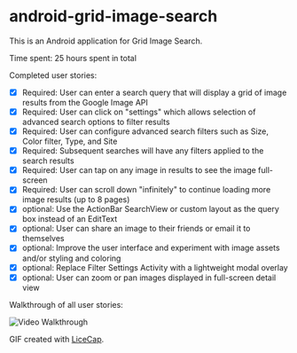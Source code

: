 android-grid-image-search
=========================
This is an Android application for Grid Image Search.

Time spent: 25 hours spent in total

Completed user stories:

 * [x] Required: User can enter a search query that will display a grid of image results from the Google Image API
 * [x] Required: User can click on "settings" which allows selection of advanced search options to filter results
 * [x] Required: User can configure advanced search filters such as Size, Color filter, Type, and Site
 * [x] Required: Subsequent searches will have any filters applied to the search results
 * [x] Required: User can tap on any image in results to see the image full-screen
 * [x] Required: User can scroll down "infinitely" to continue loading more image results (up to 8 pages)
 * [x] optional: Use the ActionBar SearchView or custom layout as the query box instead of an EditText
 * [x] optional: User can share an image to their friends or email it to themselves
 * [x] optional: Improve the user interface and experiment with image assets and/or styling and coloring
 * [x] optional: Replace Filter Settings Activity with a lightweight modal overlay
 * [x] optional: User can zoom or pan images displayed in full-screen detail view

Walkthrough of all user stories:

![Video Walkthrough](grid_image_search_demo.gif)

GIF created with [LiceCap](http://www.cockos.com/licecap/).
